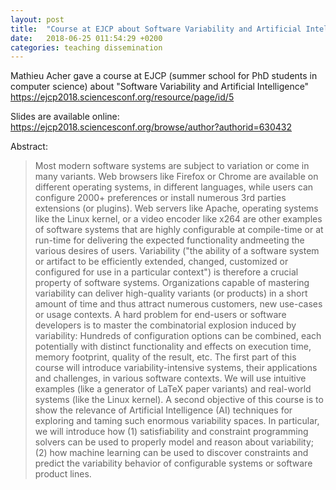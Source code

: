```yaml
---
layout: post
title:  "Course at EJCP about Software Variability and Artificial Intelligence"
date:   2018-06-25 011:54:29 +0200
categories: teaching dissemination 
---
```


Mathieu Acher gave a course at EJCP (summer school for PhD students in computer science) about "Software Variability and Artificial Intelligence"
https://ejcp2018.sciencesconf.org/resource/page/id/5

Slides are available online: https://ejcp2018.sciencesconf.org/browse/author?authorid=630432 

Abstract:

> Most modern software systems are subject to variation or come in many variants. Web browsers like Firefox or Chrome are available on different operating systems, in different languages, while users can configure 2000+ preferences or install numerous 3rd parties extensions (or plugins). Web servers like Apache, operating systems like the Linux kernel, or a video encoder like x264 are other examples of software systems that are highly configurable at compile-time or at run-time for delivering the expected functionality andmeeting the various desires of users.
> Variability ("the ability of a software system or artifact to be efficiently extended, changed, customized or configured for use in a particular context") is therefore a crucial property of software systems. Organizations capable of mastering variability can deliver high-quality variants (or products) in a short amount of time and thus attract numerous customers, new use-cases or usage contexts. A hard problem for end-users or software developers is to master the combinatorial explosion induced by variability: Hundreds of configuration options can be combined, each potentially with distinct functionality and effects on execution time, memory footprint, quality of the result, etc. The first part of this course will introduce variability-intensive systems, their applications and challenges, in various software contexts. We will use intuitive examples (like a generator of LaTeX paper variants) and real-world systems (like the Linux kernel).
> A second objective of this course is to show the relevance of Artificial Intelligence (AI) techniques for exploring and taming such enormous variability spaces. In particular, we will introduce how (1) satisfiability and constraint programming solvers can be used to properly model and reason about variability; (2) how machine learning can be used to discover constraints and predict the variability behavior of configurable systems or software product lines.
